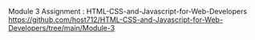 Module 3 Assignment : HTML-CSS-and-Javascript-for-Web-Developers
https://github.com/host712/HTML-CSS-and-Javascript-for-Web-Developers/tree/main/Module-3
